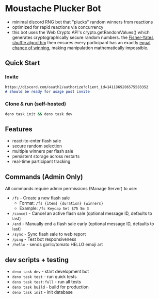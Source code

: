 # Moustache Plucker Bot

- minimal discord RNG bot that "plucks" random winners from reactions
- optimized for rapid reactions via concurrency
- this bot uses the Web Crypto API's crypto.getRandomValues() which generates cryptographically secure random numbers. the [Fisher-Yates shuffle algorithm](https://youtu.be/gt0Ro1PqFTk) then ensures every participant has an exactly [equal chance of winning](https://bost.ocks.org/mike/shuffle/), making manipulation mathematically impossible.

## Quick Start

### Invite

```md
https://discord.com/oauth2/authorize?client_id=1411869206575583352
# should be ready for usage post invite
```

### Clone & run (self-hosted)

```bash
deno task init && deno task dev
```

## Features

- react-to-enter flash sale
- secure random selection
- multiple winners per flash sale
- persistent storage across restarts
- real-time participant tracking

## Commands (Admin Only)

All commands require admin permissions (Manage Server) to use:

- `/fs` - Create a new flash sale
  - Format: `/fs {item} {duration} {winners}`
  - Example: `/fs Keycap Set $75 5m 3`
- `/cancel` - Cancel an active flash sale (optional message ID, defaults to last)
- `/end` - Manually end a flash sale early (optional message ID, defaults to last)
- `/sync` - Sync flash sale to web report
- `/ping` - Test bot responsiveness
- `/hello` - sends garlic/tomato HELLO emoji art

## dev scripts + testing

- `deno task dev` - start development bot
- `deno task test` - run quick tests
- `deno task test:full` - run all tests
- `deno task build` - build for production
- `deno task init` - init database
